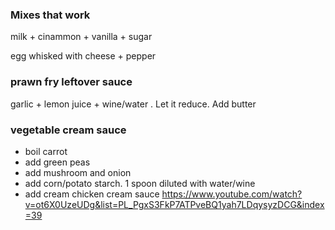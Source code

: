 ### Mixes that work

milk + cinammon + vanilla + sugar  

egg whisked with cheese  + pepper  

### prawn fry leftover sauce
garlic + lemon juice + wine/water . Let it reduce. Add butter  

### vegetable cream sauce
- boil carrot 
- add green peas
- add mushroom and onion
- add corn/potato starch. 1 spoon diluted with water/wine
- add cream 
chicken cream sauce
https://www.youtube.com/watch?v=ot6X0UzeUDg&list=PL_PgxS3FkP7ATPveBQ1yah7LDqysyzDCG&index=39

